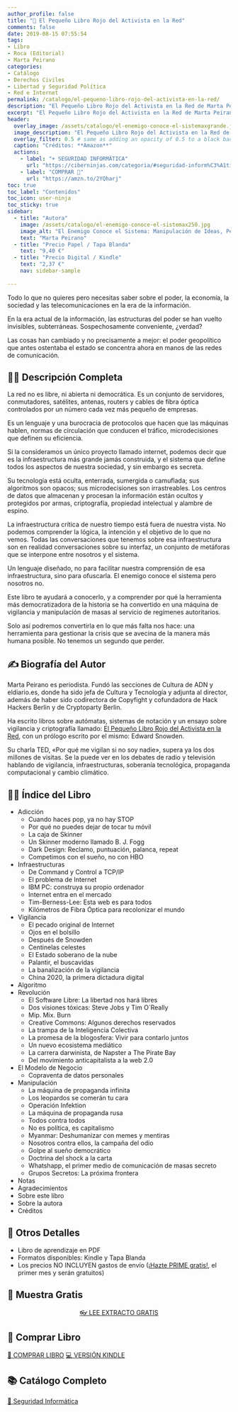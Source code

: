 ```yaml
---
author_profile: false
title: "🔐 El Pequeño Libro Rojo del Activista en la Red"
comments: false
date: 2019-08-15 07:55:54
tags:
- Libro
- Roca (Editorial)
- Marta Peirano
categories:
- Catálogo
- Derechos Civiles
- Libertad y Seguridad Política
- Red e Internet
permalink: /catalogo/el-pequeno-libro-rojo-del-activista-en-la-red/
description: "El Pequeño Libro Rojo del Activista en la Red de Marta Peirano"
excerpt: "El Pequeño Libro Rojo del Activista en la Red de Marta Peirano"
header:
  overlay_image: /assets/catalogo/el-enemigo-conoce-el-sistemaxgrande.jpg
  image_description: "El Pequeño Libro Rojo del Activista en la Red de Marta Peirano | Ciberninjas"
  overlay_filter: 0.5 # same as adding an opacity of 0.5 to a black background
  caption: "Créditos: **Amazon**"
  actions:
    - label: "+ SEGURIDAD INFORMÁTICA"
      url: "https://ciberninjas.com/categoria/#seguridad-inform%C3%A1tica"
    - label: "COMPRAR 🛒"
      url: "https://amzn.to/2YQharj"
toc: true
toc_label: "Contenidos"
toc_icon: user-ninja
toc_sticky: true
sidebar:
  - title: "Autora"
    image: /assets/catalogo/el-enemigo-conoce-el-sistemax250.jpg
    image_alt: "El Enemigo Conoce el Sistema: Manipulación de Ideas, Personas e Influencias después de la Economía de la Atención: Ciberninjas"
    text: "Marta Peirano"
  - title: "Precio Papel / Tapa Blanda"
    text: "9,40 €"
  - title: "Precio Digital / Kindle"
    text: "2,37 €"
    nav: sidebar-sample
    
---
```

Todo lo que no quieres pero necesitas saber sobre el poder, la economía, la sociedad y las telecomunicaciones en la era de la información.

En la era actual de la información, las estructuras del poder se han vuelto invisibles, subterráneas. Sospechosamente conveniente, ¿verdad?

Las cosas han cambiado y no precisamente a mejor: el poder geopolítico que antes ostentaba el estado se concentra ahora en manos de las redes de comunicación.

## 🙋‍♀️ Descripción Completa

La red no es libre, ni abierta ni democrática. Es un conjunto de servidores, conmutadores, satélites, antenas, routers y cables de fibra óptica controlados por un número cada vez más pequeño de empresas.

Es un lenguaje y una burocracia de protocolos que hacen que las máquinas hablen, normas de circulación que conducen el tráfico, microdecisiones que definen su eficiencia.

Si la consideramos un único proyecto llamado internet, podemos decir que es la infraestructura más grande jamás construida, y el sistema que define todos los aspectos de nuestra sociedad, y sin embargo es secreta.

Su tecnología está oculta, enterrada, sumergida o camuflada; sus algoritmos son opacos; sus microdecisiones son irrastreables. Los centros de datos que almacenan y procesan la información están ocultos y protegidos por armas, criptografía, propiedad intelectual y alambre de espino.

La infraestructura crítica de nuestro tiempo está fuera de nuestra vista. No podemos comprender la lógica, la intención y el objetivo de lo que no vemos. Todas las conversaciones que tenemos sobre esa infraestructura son en realidad conversaciones sobre su interfaz, un conjunto de metáforas que se interpone entre nosotros y el sistema.

Un lenguaje diseñado, no para facilitar nuestra comprensión de esa infraestructura, sino para ofuscarla. El enemigo conoce el sistema pero nosotros no.

Este libro te ayudará a conocerlo, y a comprender por qué la herramienta más democratizadora de la historia se ha convertido en una máquina de vigilancia y manipulación de masas al servicio de regímenes autoritarios.

Solo así podremos convertirla en lo que más falta nos hace: una herramienta para gestionar la crisis que se avecina de la manera más humana posible. No tenemos un segundo que perder.

## ✍ Biografía del Autor

Marta Peirano es periodista. Fundó las secciones de Cultura de ADN y eldiario.es, donde ha sido jefa de Cultura y Tecnología y adjunta al director, además de haber sido codirectora de Copyfight y cofundadora de Hack Hackers Berlin y de Cryptoparty Berlin.

Ha escrito libros sobre autómatas, sistemas de notación y un ensayo sobre vigilancia y criptografía llamado: [El Pequeño Libro Rojo del Activista en la Red](), con un prólogo escrito por el mismo: Edward Snowden.

Su charla TED, «Por qué me vigilan si no soy nadie», supera ya los dos millones de visitas. Se la puede ver en los debates de radio y televisión hablando de vigilancia, infraestructuras, soberanía tecnológica, propaganda computacional y cambio climático.

## 🕵️‍♂️ Índice del Libro

- Adicción
    - Cuando haces pop, ya no hay STOP
    - Por qué no puedes dejar de tocar tu móvil
    - La caja de Skinner
    - Un Skinner moderno llamado B. J. Fogg
    - Dark Design: Reclamo, puntuación, palanca, repeat
    - Competimos con el sueño, no con HBO
- Infraestructuras
    - De Command y Control a TCP/IP
    - El problema de Internet
    - IBM PC: construya su propio ordenador
    - Internet entra en el mercado
    - Tim-Berness-Lee: Esta web es para todos
    - Kilómetros de Fibra Óptica para recolonizar el mundo
- Vigilancia
    - El pecado original de Internet
    - Ojos en el bolsillo
    - Después de Snowden
    - Centinelas celestes
    - El Estado soberano de la nube
    - Palantir, el buscavidas
    - La banalización de la vigilancia
    - China 2020, la primera dictadura digital
- Algoritmo
- Revolución
    - El Software Libre: La libertad nos hará libres
    - Dos visiones tóxicas: Steve Jobs y Tim O´Really
    - Mip. Mix. Burn
    - Creative Commons: Algunos derechos reservados
    - La trampa de la Inteligencia Colectiva
    - La promesa de la blogosfera: Vivir para contarlo juntos
    - Un nuevo ecosistema mediático
    - La carrera darwinista, de Napster a The Pirate Bay
    - Del movimiento anticapitalista a la web 2.0
- El Modelo de Negocio
    - Copraventa de datos personales
- Manipulación
    - La máquina de propaganda infinita
    - Los leopardos se comerán tu cara
    - Operación Infektion
    - La máquina de propaganda rusa
    - Todos contra todos
    - No es política, es capitalismo
    - Myanmar: Deshumanizar con memes y mentiras
    - Nosotros contra ellos, la campaña del odio
    - Golpe al sueño democrático
    - Doctrina del shock a la carta
    - Whatshapp, el primer medio de comunicación de masas secreto
    - Grupos Secretos: La próxima frontera
- Notas
- Agradecimientos
- Sobre este libro
- Sobre la autora
- Créditos
    
## 📝 Otros Detalles

- Libro de aprendizaje en PDF
- Formatos disponibles: Kindle y Tapa Blanda
- Los precios NO INCLUYEN gastos de envío ([¡Hazte PRIME gratis!](http://www.amazon.es/prime?tag=ciberninjas07-21 "Enlace de Afiliados Amazon Prime Gratuito por Un Mes"), el primer mes y serán gratuitos)

## 🎁 Muestra Gratis

<center><a href="https://leanpub.com/web-hacking-101-es/read_sample" target="_blank" class="btn btn--danger btn--large" title="Leer muestra totalmente gratis del libro Web Hacking 101 como hacer dinero hackeando eticamente en pdf online virtual">👓 LEE EXTRACTO GRATIS</a></center>

## 💖 Comprar Libro

<!-- <a href="https://leanpub.com/web-hacking-101-es" class="btn btn--light-outline btn--large">COMPRAR 🛒</a>-->
<a href="https://amzn.to/2YQharj" class="btn btn--warning btn--large">📓 COMPRAR LIBRO</a> <a href="https://amzn.to/33uIgmt" class="btn btn--warning btn--large">💻 VERSIÓN KINDLE</a>


## 📚 Catálogo Completo
<a href="https://leanpub.com/web-hacking-101-es" class="btn btn--success btn--large">🔐 Seguridad Informática</a> <!-- <a href="https://leanpub.com/web-hacking-101-es" class="btn btn--danger btn--large">🔐 Seguridad Informática</a> <a href="https://leanpub.com/web-hacking-101-es" class="btn btn--danger btn--large">🔐 Seguridad Informática</a> <a href="https://leanpub.com/web-hacking-101-es" class="btn btn--danger btn--large">🔐 Seguridad Informática</a> -->